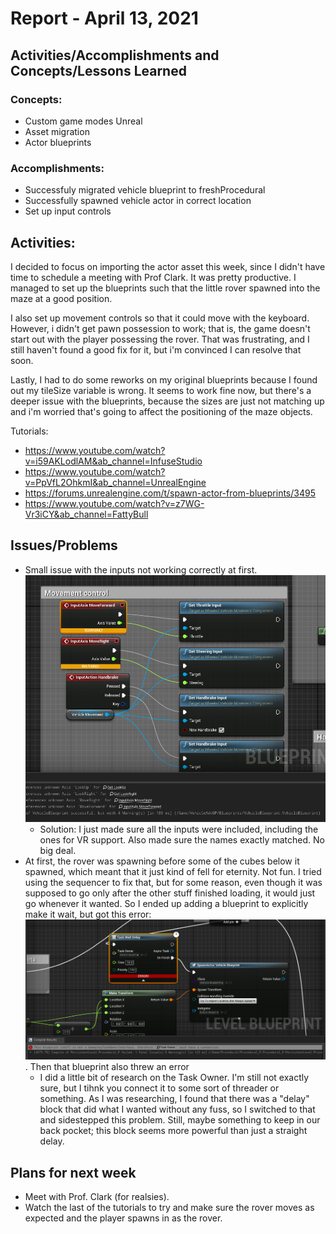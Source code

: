 # Report - April 13, 2021

## Activities/Accomplishments and Concepts/Lessons Learned ##


### Concepts:
- Custom game modes Unreal
- Asset migration
- Actor blueprints


### Accomplishments:
- Successfuly migrated vehicle blueprint to freshProcedural
- Successfully spawned vehicle actor in correct location
- Set up input controls


## Activities:
I decided to focus on importing the actor asset this week, since I didn't have time to schedule a meeting with Prof Clark. It was pretty productive. I managed to set up the blueprints such that the little rover spawned into the maze at a good position. 

I also set up movement controls so that it could move with the keyboard. However, i didn't get pawn possession to work; that is, the game doesn't start out with the player possessing the rover. That was frustrating, and I still haven't found a good fix for it, but i'm convinced I can resolve that soon. 

Lastly, I had to do some reworks on my original blueprints because I found out my tileSize variable is wrong. It seems to work fine now, but there's a deeper issue with the blueprints, because the sizes are just not matching up and i'm worried that's going to affect the positioning of the maze objects. 

Tutorials:
- https://www.youtube.com/watch?v=i59AKLodlAM&ab_channel=InfuseStudio
- https://www.youtube.com/watch?v=PpVfL2OhkmI&ab_channel=UnrealEngine
- https://forums.unrealengine.com/t/spawn-actor-from-blueprints/3495
- https://www.youtube.com/watch?v=z7WG-Vr3iCY&ab_channel=FattyBull


## Issues/Problems
- Small issue with the inputs not working correctly at first. 
![](input_errors.png)
    + Solution: I just made sure all the inputs were included, including the ones for VR support. Also made sure the names exactly matched. No big deal.
- At first, the rover was spawning before some of the cubes below it spawned, which meant that it just kind of fell for eternity. Not fun. I tried using the sequencer to fix that, but for some reason, even though it was supposed to go only after the other stuff finished loading, it would just go whenever it wanted. So I ended up adding a blueprint to explicitly make it wait, but got this error:
![](delay-error.png). Then that blueprint also threw an error
    + I did a little bit of research on the Task Owner. I'm still not exactly sure, but I tihnk you connect it to some sort of threader or something. As I was researching, I found that there was a "delay" block that did what I wanted without any fuss, so I switched to that and sidestepped this problem. Still, maybe something to keep in our back pocket; this block seems more powerful than just a straight delay. 


## Plans for next week
- Meet with Prof. Clark (for realsies).
- Watch the last of the tutorials to try and make sure the rover moves as expected and the player spawns in as the rover. 